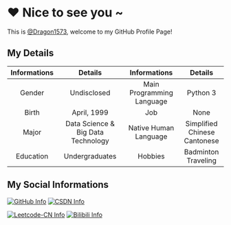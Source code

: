 # :heart: Nice to see you ~ </h1>

This is [@Dragon1573](https://github.com/Dragon1573), welcome to my GitHub Profile Page!

## My Details

|       Informations        |               Details               |       Informations        |               Details               |
|:-------------------------:|:-----------------------------------:|:-------------------------:|:-----------------------------------:|
|          Gender           |             Undisclosed             | Main Programming Language |              Python 3               |
|           Birth           |             April, 1999             |            Job            |                None                 |
|           Major           | Data Science & Big Data Technology  |   Native Human Language   |  Simplified Chinese<br />Cantonese  |
|         Education         |           Undergraduates            |          Hobbies          |      Badminton<br />Traveling       |

## My Social Informations

[![GitHub Info](https://stats.justsong.cn/api/github?username=Dragon1573&theme=dark)](https://github.com/Dragon1573)
[![CSDN Info](https://stats.justsong.cn/api/csdn?id=u011367208&theme=dark)](https://blog.csdn.net/u011367208)

[![Leetcode-CN Info](https://stats.justsong.cn/api/leetcode/?username=Dragon1573&cn=true&theme=dark)](https://leetcode-cn.com/u/dragon1573/)
[![Bilibili Info](https://stats.justsong.cn/api/bilibili/?id=289561900&theme=dark)](https://space.bilibili.com/289561900)
